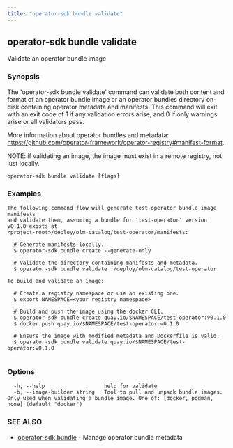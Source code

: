 ```yaml
---
title: "operator-sdk bundle validate"
---
```

## operator-sdk bundle validate

Validate an operator bundle image

### Synopsis

The 'operator-sdk bundle validate' command can validate both content and
format of an operator bundle image or an operator bundles directory on-disk
containing operator metadata and manifests. This command will exit with an
exit code of 1 if any validation errors arise, and 0 if only warnings arise or
all validators pass.

More information about operator bundles and metadata:
https://github.com/operator-framework/operator-registry#manifest-format.

NOTE: if validating an image, the image must exist in a remote registry, not
just locally.


```
operator-sdk bundle validate [flags]
```

### Examples

```
The following command flow will generate test-operator bundle image manifests
and validate them, assuming a bundle for 'test-operator' version v0.1.0 exists at
<project-root>/deploy/olm-catalog/test-operator/manifests:

  # Generate manifests locally.
  $ operator-sdk bundle create --generate-only

  # Validate the directory containing manifests and metadata.
  $ operator-sdk bundle validate ./deploy/olm-catalog/test-operator

To build and validate an image:

  # Create a registry namespace or use an existing one.
  $ export NAMESPACE=<your registry namespace>

  # Build and push the image using the docker CLI.
  $ operator-sdk bundle create quay.io/$NAMESPACE/test-operator:v0.1.0
  $ docker push quay.io/$NAMESPACE/test-operator:v0.1.0

  # Ensure the image with modified metadata and Dockerfile is valid.
  $ operator-sdk bundle validate quay.io/$NAMESPACE/test-operator:v0.1.0


```

### Options

```
  -h, --help                   help for validate
  -b, --image-builder string   Tool to pull and unpack bundle images. Only used when validating a bundle image. One of: [docker, podman, none] (default "docker")
```

### SEE ALSO

* [operator-sdk bundle](../operator-sdk_bundle)	 - Manage operator bundle metadata

